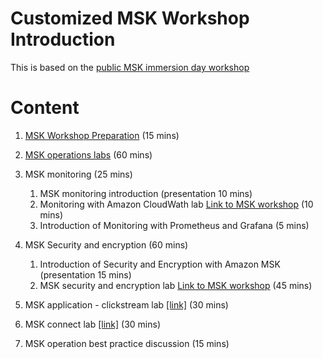 # Customized MSK Workshop Introduction

This is based on the [public MSK immersion day workshop](https://catalog.us-east-1.prod.workshops.aws/workshops/c2b72b6f-666b-4596-b8bc-bafa5dcca741/en-US/overview)

# Content

1. [MSK Workshop Preparation](pre-introduction.md) (15 mins)

2. [MSK operations labs](./msk-operations.md) (60 mins)  
    
3. MSK monitoring (25 mins)
    1. MSK monitoring introduction (presentation 10 mins)    
    2. Monitoring with Amazon CloudWath lab [Link to MSK workshop](https://catalog.us-east-1.prod.workshops.aws/workshops/c2b72b6f-666b-4596-b8bc-bafa5dcca741/en-US/cloudwatchmonitoring/overview) (10 mins)    
    3. Introduction of Monitoring with Prometheus and Grafana (5 mins)   

4. MSK Security and encryption (60 mins)
    1. Introduction of Security and Encryption with Amazon MSK (presentation 15 mins)
    2. MSK security and encryption lab [Link to MSK workshop](https://catalog.us-east-1.prod.workshops.aws/workshops/c2b72b6f-666b-4596-b8bc-bafa5dcca741/en-US/securityencryption/overview) (45 mins)

5. MSK application - clickstream lab [[link]](https://catalog.us-east-1.prod.workshops.aws/workshops/c2b72b6f-666b-4596-b8bc-bafa5dcca741/en-US/mskkdaflinklab/overview) (30 mins)

6. MSK connect lab [[link]](https://catalog.us-east-1.prod.workshops.aws/workshops/c2b72b6f-666b-4596-b8bc-bafa5dcca741/en-US/mskconnect/overview) (30 mins)

3. MSK operation best practice discussion (15 mins)